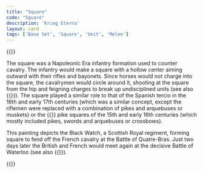 ```yaml
---
title: "Square"
code: "Square"
description: 'Krieg Eterna'
layout: card
tags: ['Base Set', 'Square', 'Unit', 'Melee']
---
```

{{<card-detail-page title="Square" artwork="Black Watch at the Battle of Quatre-Bras by William Barnes Wollen (1894)">}}
<p>
The square was a Napoleonic Era infantry formation used to counter cavalry. The infantry would make a square with a hollow center aiming outward with their rifles and bayonets. Since horses would not charge into the square, the cavalrymen would circle around it, shooting at the square from the hip and feigning charges to break up undisciplined units  (see also {{<cardlink name="Cavalry">}}). The square played a similar role to that of the Spanish tercio in the 16th and early 17th centuries (which was a similar concept, except the riflemen were replaced with a combination of pikes and arquebuses or muskets) or the {{<cardlink name="Landsknecht" code="landsknecht">}} pike squares of the 15th and early 16th centuries (which mostly included pikes, swords and arquebuses or crossbows).
</p>
<p>
This painting depicts the Black Watch, a Scottish Royal regiment, forming square to fend off the French cavalry at the Battle of Quatre-Bras. Just two days later the British and French would meet again at the decisive Battle of Waterloo  (see also {{<cardlink name="Grenadier">}}).
</p>
{{</card-detail-page>}}